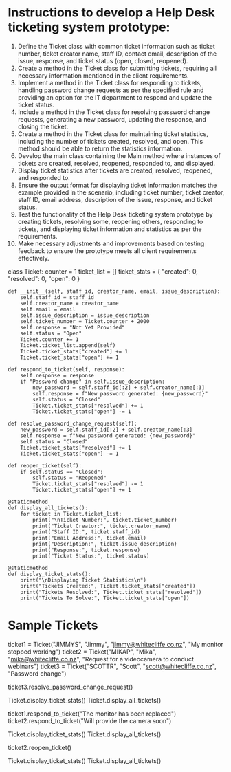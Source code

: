 # Instructions to develop a Help Desk ticketing system prototype:

1. Define the Ticket class with common ticket information such as ticket number, ticket creator name, staff ID, contact email, description of the issue, response, and ticket status (open, closed, reopened).
2. Create a method in the Ticket class for submitting tickets, requiring all necessary information mentioned in the client requirements.
3. Implement a method in the Ticket class for responding to tickets, handling password change requests as per the specified rule and providing an option for the IT department to respond and update the ticket status.
4. Include a method in the Ticket class for resolving password change requests, generating a new password, updating the response, and closing the ticket.
5. Create a method in the Ticket class for maintaining ticket statistics, including the number of tickets created, resolved, and open. This method should be able to return the statistics information.
6. Develop the main class containing the Main method where instances of tickets are created, resolved, reopened, responded to, and displayed.
7. Display ticket statistics after tickets are created, resolved, reopened, and responded to.
8. Ensure the output format for displaying ticket information matches the example provided in the scenario, including ticket number, ticket creator, staff ID, email address, description of the issue, response, and ticket status.
9. Test the functionality of the Help Desk ticketing system prototype by creating tickets, resolving some, reopening others, responding to tickets, and displaying ticket information and statistics as per the requirements.
10. Make necessary adjustments and improvements based on testing feedback to ensure the prototype meets all client requirements effectively.

class Ticket:
    counter = 1
    ticket_list = []
    ticket_stats = {
        "created": 0,
        "resolved": 0,
        "open": 0
    }

    def __init__(self, staff_id, creator_name, email, issue_description):
        self.staff_id = staff_id
        self.creator_name = creator_name
        self.email = email
        self.issue_description = issue_description
        self.ticket_number = Ticket.counter + 2000
        self.response = "Not Yet Provided"
        self.status = "Open"
        Ticket.counter += 1
        Ticket.ticket_list.append(self)
        Ticket.ticket_stats["created"] += 1
        Ticket.ticket_stats["open"] += 1

    def respond_to_ticket(self, response):
        self.response = response
        if "Password change" in self.issue_description:
            new_password = self.staff_id[:2] + self.creator_name[:3]
            self.response = f"New password generated: {new_password}"
            self.status = "Closed"
            Ticket.ticket_stats["resolved"] += 1
            Ticket.ticket_stats["open"] -= 1

    def resolve_password_change_request(self):
        new_password = self.staff_id[:2] + self.creator_name[:3]
        self.response = f"New password generated: {new_password}"
        self.status = "Closed"
        Ticket.ticket_stats["resolved"] += 1
        Ticket.ticket_stats["open"] -= 1

    def reopen_ticket(self):
        if self.status == "Closed":
            self.status = "Reopened"
            Ticket.ticket_stats["resolved"] -= 1
            Ticket.ticket_stats["open"] += 1

    @staticmethod
    def display_all_tickets():
        for ticket in Ticket.ticket_list:
            print("\nTicket Number:", ticket.ticket_number)
            print("Ticket Creator:", ticket.creator_name)
            print("Staff ID:", ticket.staff_id)
            print("Email Address:", ticket.email)
            print("Description:", ticket.issue_description)
            print("Response:", ticket.response)
            print("Ticket Status:", ticket.status)

    @staticmethod
    def display_ticket_stats():
        print("\nDisplaying Ticket Statistics\n")
        print("Tickets Created:", Ticket.ticket_stats["created"])
        print("Tickets Resolved:", Ticket.ticket_stats["resolved"])
        print("Tickets To Solve:", Ticket.ticket_stats["open"])


# Sample Tickets
ticket1 = Ticket("JIMMYS", "Jimmy", "jimmy@whitecliffe.co.nz", "My monitor stopped working")
ticket2 = Ticket("MIKAP", "Mika", "mika@whitecliffe.co.nz", "Request for a videocamera to conduct webinars")
ticket3 = Ticket("SCOTTR", "Scott", "scott@whitecliffe.co.nz", "Password change")

ticket3.resolve_password_change_request()

Ticket.display_ticket_stats()
Ticket.display_all_tickets()

ticket1.respond_to_ticket("The monitor has been replaced")
ticket2.respond_to_ticket("Will provide the camera soon")

Ticket.display_ticket_stats()
Ticket.display_all_tickets()

ticket2.reopen_ticket()

Ticket.display_ticket_stats()
Ticket.display_all_tickets()
